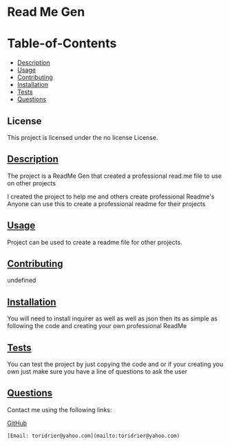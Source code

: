 # Read Me Gen
  
  
 # Table-of-Contents
  
   * [Description](#description)
   * [Usage](#usage)
   * [Contributing](#contributing)
   * [Installation](#installation)
   * [Tests](#tests)
   * [Questions](#questions)
    
 
 ## License
  
  
  
  This project is licensed under the no license License. 
      
    
   ## [Description](#table-of-contents)
  
   The project is a ReadMe Gen that created a professional read.me file to use on other projects 
  
   I created the project to help me and others create professional Readme's
   Anyone can use this to create a professional readme for their projects
  
   ## [Usage](#table-of-contents)
   Project can be used to create a readme file for other projects.
   
   ## [Contributing](#table-of-contents)
   undefined
  
   ## [Installation](#table-of-contents)

   You will need to install inquirer as well as well as json then its as simple as following the code and creating your own professional ReadMe
     
   ## [Tests](#table-of-contents)
  
   You can test the project by just copying the code and or if your creating you own just make sure you have a line of questions to ask the user
  
   ## [Questions](#table-of-contents)
   Contact me using the following links:
  
   [GitHub](https://github.com/Victoria-19)
  
    [Email: toridrier@yahoo.com](mailto:toridrier@yahoo.com)
